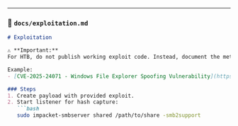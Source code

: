 
---

### 📝 `docs/exploitation.md`

```markdown
# Exploitation

⚠️ **Important:**  
For HTB, do not publish working exploit code. Instead, document the methodology and link to official advisories or PoCs.

Example:
- [CVE-2025-24071 - Windows File Explorer Spoofing Vulnerability](https://github.com/LOOKY243/CVE-2025-24071-PoC)

### Steps
1. Create payload with provided exploit.
2. Start listener for hash capture:
   ```bash
   sudo impacket-smbserver shared /path/to/share -smb2support
